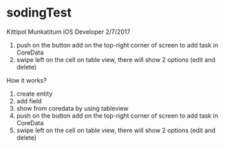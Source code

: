 # sodingTest
Kittipol Munkatitum
iOS Developer
2/7/2017

1. push on the button add on the top-right corner of screen to add task in CoreData
2. swipe left on the cell on table view, there will show 2 options (edit and delete)

How it works?
1. create entity
2. add field
3. show from coredata by using tableview
4. push on the button add on the top-right corner of screen to add task in CoreData
5. swipe left on the cell on table view, there will show 2 options (edit and delete)
